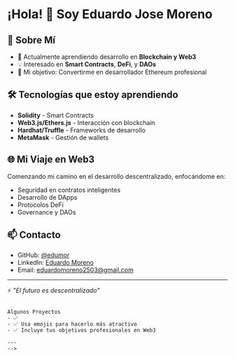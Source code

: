 # ¡Hola! 👋 Soy Eduardo Jose Moreno

## 🚀 Sobre Mí
- 🌱 Actualmente aprendiendo desarrollo en **Blockchain y Web3**
- 💡 Interesado en **Smart Contracts**, **DeFi**, y **DAOs**
- 🎯 Mi objetivo: Convertirme en desarrollador Ethereum profesional

## 🛠️ Tecnologías que estoy aprendiendo
- **Solidity** - Smart Contracts
- **Web3.js/Ethers.js** - Interacción con blockchain
- **Hardhat/Truffle** - Frameworks de desarrollo
- **MetaMask** - Gestión de wallets

## 🌐 Mi Viaje en Web3
Comenzando mi camino en el desarrollo descentralizado, enfocándome en:
- Seguridad en contratos inteligentes
- Desarrollo de DApps
- Protocolos DeFi
- Governance y DAOs

## 📫 Contacto
- GitHub: [@edumor](https://github.com/edumor)
- LinkedIn: [Eduardo Moreno](https://www.linkedin.com/in/eduardo-moreno-15813b19b/)
- Email: eduardomoreno2503@gmail.com

---
⚡ *"El futuro es descentralizado"*
```

Algunos Proyectos
- ✅ 
- ✅ Usa emojis para hacerlo más atractivo
- ✅ Incluye tus objetivos profesionales en Web3

---
-->
